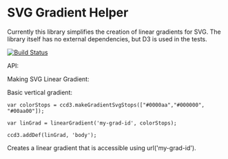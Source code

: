 SVG Gradient Helper
===================

Currently this library simplifies the creation of linear gradients for SVG.
The library itself has no external dependencies, but D3 is used in the tests.

[![Build Status](https://travis-ci.org/forforf/ccd3.png)](https://travis-ci.org/forforf/ccd3)

API:

Making  SVG Linear Gradient:

Basic vertical gradient:

`var colorStops = ccd3.makeGradientSvgStops(["#0000aa","#000000", "#00aa00"]);`

`var linGrad = linearGradient('my-grad-id', colorStops);`

`ccd3.addDef(linGrad, 'body');`

Creates a linear gradient that is accessible using url('my-grad-id').





